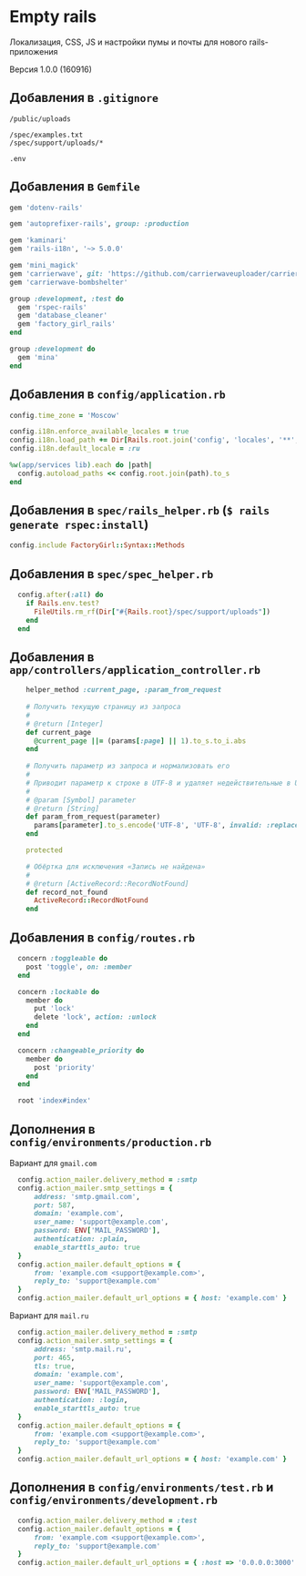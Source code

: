 Empty rails
===========

Локализация, CSS, JS и настройки пумы и почты для нового rails-приложения

Версия 1.0.0 (160916)

Добавления в `.gitignore`
-------------------------

```
/public/uploads

/spec/examples.txt
/spec/support/uploads/*

.env
```

Добавления в `Gemfile`
----------------------

```ruby
gem 'dotenv-rails'

gem 'autoprefixer-rails', group: :production

gem 'kaminari'
gem 'rails-i18n', '~> 5.0.0'

gem 'mini_magick'
gem 'carrierwave', git: 'https://github.com/carrierwaveuploader/carrierwave'
gem 'carrierwave-bombshelter'

group :development, :test do
  gem 'rspec-rails'
  gem 'database_cleaner'
  gem 'factory_girl_rails'
end

group :development do
  gem 'mina'
end
```

Добавления в `config/application.rb`
------------------------------------

```ruby
config.time_zone = 'Moscow'

config.i18n.enforce_available_locales = true
config.i18n.load_path += Dir[Rails.root.join('config', 'locales', '**', '*.{rb,yml}')]
config.i18n.default_locale = :ru

%w(app/services lib).each do |path|
  config.autoload_paths << config.root.join(path).to_s
end
```

Добавления в `spec/rails_helper.rb` (`$ rails generate rspec:install`)
----------------------------------------------------------------------

```ruby
config.include FactoryGirl::Syntax::Methods
```

Добавления в `spec/spec_helper.rb`
----------------------------------

```ruby
  config.after(:all) do
    if Rails.env.test?
      FileUtils.rm_rf(Dir["#{Rails.root}/spec/support/uploads"])
    end
  end
```

Добавления в `app/controllers/application_controller.rb`
--------------------------------------------------------

```ruby
    helper_method :current_page, :param_from_request
    
    # Получить текущую страницу из запроса
    #
    # @return [Integer]
    def current_page
      @current_page ||= (params[:page] || 1).to_s.to_i.abs
    end
    
    # Получить параметр из запроса и нормализовать его
    #
    # Приводит параметр к строке в UTF-8 и удаляет недействительные в UTF-8 символы
    #
    # @param [Symbol] parameter
    # @return [String]
    def param_from_request(parameter)
      params[parameter].to_s.encode('UTF-8', 'UTF-8', invalid: :replace, replace: '')
    end

    protected

    # Обёртка для исключения «Запись не найдена»
    #
    # @return [ActiveRecord::RecordNotFound]
    def record_not_found
      ActiveRecord::RecordNotFound
    end
```

Добавления в `config/routes.rb`
-------------------------------

```ruby
  concern :toggleable do
    post 'toggle', on: :member
  end

  concern :lockable do
    member do
      put 'lock'
      delete 'lock', action: :unlock
    end
  end

  concern :changeable_priority do
    member do
      post 'priority'
    end
  end

  root 'index#index'
```


Дополнения в `config/environments/production.rb`
------------------------------------------------

Вариант для `gmail.com`

```ruby
  config.action_mailer.delivery_method = :smtp
  config.action_mailer.smtp_settings = {
      address: 'smtp.gmail.com',
      port: 587,
      domain: 'example.com',
      user_name: 'support@example.com',
      password: ENV['MAIL_PASSWORD'],
      authentication: :plain,
      enable_starttls_auto: true
  }
  config.action_mailer.default_options = {
      from: 'example.com <support@example.com>',
      reply_to: 'support@example.com'
  }
  config.action_mailer.default_url_options = { host: 'example.com' }
```

Вариант для `mail.ru`

```ruby
  config.action_mailer.delivery_method = :smtp
  config.action_mailer.smtp_settings = {
      address: 'smtp.mail.ru',
      port: 465,
      tls: true,
      domain: 'example.com',
      user_name: 'support@example.com',
      password: ENV['MAIL_PASSWORD'],
      authentication: :login,
      enable_starttls_auto: true
  }
  config.action_mailer.default_options = {
      from: 'example.com <support@example.com>',
      reply_to: 'support@example.com'
  }
  config.action_mailer.default_url_options = { host: 'example.com' }
```

Дополнения в `config/environments/test.rb` и `config/environments/development.rb`
---------------------------------------------------------------------------------

```ruby
  config.action_mailer.delivery_method = :test
  config.action_mailer.default_options = {
      from: 'example.com <support@example.com>',
      reply_to: 'support@example.com'
  }
  config.action_mailer.default_url_options = { :host => '0.0.0.0:3000' }
```

